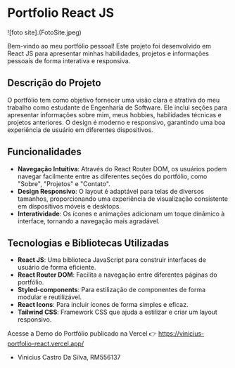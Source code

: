 # Portfolio React JS

![foto site].(FotoSite.jpeg)



Bem-vindo ao meu portfólio pessoal! Este projeto foi desenvolvido em React JS para apresentar minhas habilidades, projetos e informações pessoais de forma interativa e responsiva.

## Descrição do Projeto

O portfólio tem como objetivo fornecer uma visão clara e atrativa do meu trabalho como estudante de Engenharia de Software. Ele inclui seções para apresentar informações sobre mim, meus hobbies, habilidades técnicas e projetos anteriores. O design é moderno e responsivo, garantindo uma boa experiência de usuário em diferentes dispositivos.

## Funcionalidades

- **Navegação Intuitiva**: Através do React Router DOM, os usuários podem navegar facilmente entre as diferentes seções do portfólio, como "Sobre", "Projetos" e "Contato".
- **Design Responsivo**: O layout é adaptável para telas de diversos tamanhos, proporcionando uma experiência de visualização consistente em dispositivos móveis e desktops.
- **Interatividade**: Os ícones e animações adicionam um toque dinâmico à interface, tornando a navegação mais agradável.

## Tecnologias e Bibliotecas Utilizadas

- **React JS**: Uma biblioteca JavaScript para construir interfaces de usuário de forma eficiente.
- **React Router DOM**: Facilita a navegação entre diferentes páginas do portfólio.
- **Styled-components**: Para estilização de componentes de forma modular e reutilizável.
- **React Icons**: Para incluir ícones de forma simples e eficaz.
- **Tailwind CSS**: Framework CSS que ajuda a estilizar e criar um layout responsivo.

Acesse a Demo do Portfólio publicado na Vercel 👉️ https://vinicius-portfolio-react.vercel.app/

- Vinicius Castro Da Silva, RM556137
